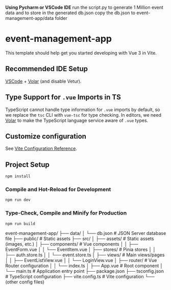 **Using Pycharm or VSCode IDE**
run the script.py to generate 1 Million event data and to store in the generated db.json
copy the db.json to event-management-app/data folder

# event-management-app

This template should help get you started developing with Vue 3 in Vite.

## Recommended IDE Setup

[VSCode](https://code.visualstudio.com/) + [Volar](https://marketplace.visualstudio.com/items?itemName=Vue.volar) (and disable Vetur).

## Type Support for `.vue` Imports in TS

TypeScript cannot handle type information for `.vue` imports by default, so we replace the `tsc` CLI with `vue-tsc` for type checking. In editors, we need [Volar](https://marketplace.visualstudio.com/items?itemName=Vue.volar) to make the TypeScript language service aware of `.vue` types.

## Customize configuration

See [Vite Configuration Reference](https://vite.dev/config/).

## Project Setup

```sh
npm install
```

### Compile and Hot-Reload for Development

```sh
npm run dev
```

### Type-Check, Compile and Minify for Production

```sh
npm run build
```

event-management-app/
├── data/
│   └── db.json           # JSON Server database file
├── public/               # Static assets
├── src/
│   ├── assets/           # Static assets (images, etc.)
│   ├── components/       # Vue components
│   │   ├── EventForm.vue
│   │   └── EventItem.vue
│   ├── stores/           # Pinia stores
│   │   ├── auth.store.ts
│   │   └── event.store.ts
│   ├── views/            # Main views/pages
│   │   ├── EventListView.vue
│   │   └── LoginView.vue
│   ├── router/           # Vue Router configuration
│   │   └── index.ts
│   ├── App.vue           # Root component
│   └── main.ts           # Application entry point
├── package.json
├── tsconfig.json         # TypeScript configuration
├── vite.config.ts        # Vite configuration
└── (other config files)

